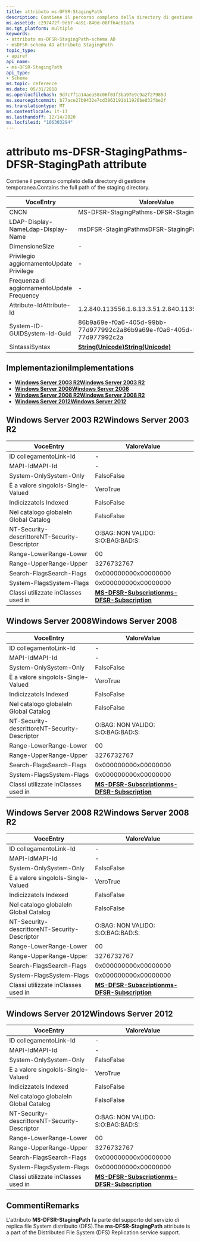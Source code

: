 ```yaml
---
title: attributo ms-DFSR-StagingPath
description: Contiene il percorso completo della directory di gestione temporanea.
ms.assetid: c297472f-9db7-4a91-840d-08ff64c01a7a
ms.tgt_platform: multiple
keywords:
- attributo ms-DFSR-StagingPath-schema AD
- msDFSR-schema AD attributo StagingPath
topic_type:
- apiref
api_name:
- ms-DFSR-StagingPath
api_type:
- Schema
ms.topic: reference
ms.date: 05/31/2018
ms.openlocfilehash: 9d7c7f1a14aea58c06f03f3ba97e9c9a2f27985d
ms.sourcegitcommit: b77ace27b0432e7cd3863191b11926be032fbe2f
ms.translationtype: MT
ms.contentlocale: it-IT
ms.lasthandoff: 12/14/2020
ms.locfileid: "106303294"
---
```

# <a name="ms-dfsr-stagingpath-attribute"></a><span data-ttu-id="b5339-105">attributo ms-DFSR-StagingPath</span><span class="sxs-lookup"><span data-stu-id="b5339-105">ms-DFSR-StagingPath attribute</span></span>

<span data-ttu-id="b5339-106">Contiene il percorso completo della directory di gestione temporanea.</span><span class="sxs-lookup"><span data-stu-id="b5339-106">Contains the full path of the staging directory.</span></span>



| <span data-ttu-id="b5339-107">Voce</span><span class="sxs-lookup"><span data-stu-id="b5339-107">Entry</span></span> | <span data-ttu-id="b5339-108">Valore</span><span class="sxs-lookup"><span data-stu-id="b5339-108">Value</span></span> |
|-------------------|---------------------------------------------|
| <span data-ttu-id="b5339-109">CN</span><span class="sxs-lookup"><span data-stu-id="b5339-109">CN</span></span>                | <span data-ttu-id="b5339-110">MS-DFSR-StagingPath</span><span class="sxs-lookup"><span data-stu-id="b5339-110">ms-DFSR-StagingPath</span></span>                         |
| <span data-ttu-id="b5339-111">LDAP-Display-Name</span><span class="sxs-lookup"><span data-stu-id="b5339-111">Ldap-Display-Name</span></span> | <span data-ttu-id="b5339-112">msDFSR-StagingPath</span><span class="sxs-lookup"><span data-stu-id="b5339-112">msDFSR-StagingPath</span></span>                          |
| <span data-ttu-id="b5339-113">Dimensione</span><span class="sxs-lookup"><span data-stu-id="b5339-113">Size</span></span>              | \-                                          |
| <span data-ttu-id="b5339-114">Privilegio aggiornamento</span><span class="sxs-lookup"><span data-stu-id="b5339-114">Update Privilege</span></span>  | \-                                          |
| <span data-ttu-id="b5339-115">Frequenza di aggiornamento</span><span class="sxs-lookup"><span data-stu-id="b5339-115">Update Frequency</span></span>  | \-                                          |
| <span data-ttu-id="b5339-116">Attribute-Id</span><span class="sxs-lookup"><span data-stu-id="b5339-116">Attribute-Id</span></span>      | <span data-ttu-id="b5339-117">1.2.840.113556.1.6.13.3.5</span><span class="sxs-lookup"><span data-stu-id="b5339-117">1.2.840.113556.1.6.13.3.5</span></span>                   |
| <span data-ttu-id="b5339-118">System-ID-GUID</span><span class="sxs-lookup"><span data-stu-id="b5339-118">System-Id-Guid</span></span>    | <span data-ttu-id="b5339-119">86b9a69e-f0a6-405d-99bb-77d977992c2a</span><span class="sxs-lookup"><span data-stu-id="b5339-119">86b9a69e-f0a6-405d-99bb-77d977992c2a</span></span>        |
| <span data-ttu-id="b5339-120">Sintassi</span><span class="sxs-lookup"><span data-stu-id="b5339-120">Syntax</span></span>            | [<span data-ttu-id="b5339-121">**String(Unicode)**</span><span class="sxs-lookup"><span data-stu-id="b5339-121">**String(Unicode)**</span></span>](s-string-unicode.md) |



## <a name="implementations"></a><span data-ttu-id="b5339-122">Implementazioni</span><span class="sxs-lookup"><span data-stu-id="b5339-122">Implementations</span></span>

-   [<span data-ttu-id="b5339-123">**Windows Server 2003 R2**</span><span class="sxs-lookup"><span data-stu-id="b5339-123">**Windows Server 2003 R2**</span></span>](#windows-server-2003-r2)
-   [<span data-ttu-id="b5339-124">**Windows Server 2008**</span><span class="sxs-lookup"><span data-stu-id="b5339-124">**Windows Server 2008**</span></span>](#windows-server-2008)
-   [<span data-ttu-id="b5339-125">**Windows Server 2008 R2**</span><span class="sxs-lookup"><span data-stu-id="b5339-125">**Windows Server 2008 R2**</span></span>](#windows-server-2008-r2)
-   [<span data-ttu-id="b5339-126">**Windows Server 2012**</span><span class="sxs-lookup"><span data-stu-id="b5339-126">**Windows Server 2012**</span></span>](#windows-server-2012)

## <a name="windows-server-2003-r2"></a><span data-ttu-id="b5339-127">Windows Server 2003 R2</span><span class="sxs-lookup"><span data-stu-id="b5339-127">Windows Server 2003 R2</span></span>



| <span data-ttu-id="b5339-128">Voce</span><span class="sxs-lookup"><span data-stu-id="b5339-128">Entry</span></span> | <span data-ttu-id="b5339-129">Valore</span><span class="sxs-lookup"><span data-stu-id="b5339-129">Value</span></span> |
|------------------------|------------------------------------------------------------------|
| <span data-ttu-id="b5339-130">ID collegamento</span><span class="sxs-lookup"><span data-stu-id="b5339-130">Link-Id</span></span>                | \-                                                               |
| <span data-ttu-id="b5339-131">MAPI-Id</span><span class="sxs-lookup"><span data-stu-id="b5339-131">MAPI-Id</span></span>                | \-                                                               |
| <span data-ttu-id="b5339-132">System-Only</span><span class="sxs-lookup"><span data-stu-id="b5339-132">System-Only</span></span>            | <span data-ttu-id="b5339-133">Falso</span><span class="sxs-lookup"><span data-stu-id="b5339-133">False</span></span>                                                            |
| <span data-ttu-id="b5339-134">È a valore singolo</span><span class="sxs-lookup"><span data-stu-id="b5339-134">Is-Single-Valued</span></span>       | <span data-ttu-id="b5339-135">Vero</span><span class="sxs-lookup"><span data-stu-id="b5339-135">True</span></span>                                                             |
| <span data-ttu-id="b5339-136">Indicizzato</span><span class="sxs-lookup"><span data-stu-id="b5339-136">Is Indexed</span></span>             | <span data-ttu-id="b5339-137">Falso</span><span class="sxs-lookup"><span data-stu-id="b5339-137">False</span></span>                                                            |
| <span data-ttu-id="b5339-138">Nel catalogo globale</span><span class="sxs-lookup"><span data-stu-id="b5339-138">In Global Catalog</span></span>      | <span data-ttu-id="b5339-139">Falso</span><span class="sxs-lookup"><span data-stu-id="b5339-139">False</span></span>                                                            |
| <span data-ttu-id="b5339-140">NT-Security-descrittore</span><span class="sxs-lookup"><span data-stu-id="b5339-140">NT-Security-Descriptor</span></span> | <span data-ttu-id="b5339-141">O:BAG: NON VALIDO: S:</span><span class="sxs-lookup"><span data-stu-id="b5339-141">O:BAG:BAD:S:</span></span>                                                     |
| <span data-ttu-id="b5339-142">Range-Lower</span><span class="sxs-lookup"><span data-stu-id="b5339-142">Range-Lower</span></span>            | <span data-ttu-id="b5339-143">0</span><span class="sxs-lookup"><span data-stu-id="b5339-143">0</span></span>                                                                |
| <span data-ttu-id="b5339-144">Range-Upper</span><span class="sxs-lookup"><span data-stu-id="b5339-144">Range-Upper</span></span>            | <span data-ttu-id="b5339-145">32767</span><span class="sxs-lookup"><span data-stu-id="b5339-145">32767</span></span>                                                            |
| <span data-ttu-id="b5339-146">Search-Flags</span><span class="sxs-lookup"><span data-stu-id="b5339-146">Search-Flags</span></span>           | <span data-ttu-id="b5339-147">0x00000000</span><span class="sxs-lookup"><span data-stu-id="b5339-147">0x00000000</span></span>                                                       |
| <span data-ttu-id="b5339-148">System-Flags</span><span class="sxs-lookup"><span data-stu-id="b5339-148">System-Flags</span></span>           | <span data-ttu-id="b5339-149">0x00000000</span><span class="sxs-lookup"><span data-stu-id="b5339-149">0x00000000</span></span>                                                       |
| <span data-ttu-id="b5339-150">Classi utilizzate in</span><span class="sxs-lookup"><span data-stu-id="b5339-150">Classes used in</span></span>        | [<span data-ttu-id="b5339-151">**MS-DFSR-Subscription**</span><span class="sxs-lookup"><span data-stu-id="b5339-151">**ms-DFSR-Subscription**</span></span>](c-msdfsr-subscription.md)<br/> |



## <a name="windows-server-2008"></a><span data-ttu-id="b5339-152">Windows Server 2008</span><span class="sxs-lookup"><span data-stu-id="b5339-152">Windows Server 2008</span></span>



| <span data-ttu-id="b5339-153">Voce</span><span class="sxs-lookup"><span data-stu-id="b5339-153">Entry</span></span> | <span data-ttu-id="b5339-154">Valore</span><span class="sxs-lookup"><span data-stu-id="b5339-154">Value</span></span> |
|------------------------|------------------------------------------------------------------|
| <span data-ttu-id="b5339-155">ID collegamento</span><span class="sxs-lookup"><span data-stu-id="b5339-155">Link-Id</span></span>                | \-                                                               |
| <span data-ttu-id="b5339-156">MAPI-Id</span><span class="sxs-lookup"><span data-stu-id="b5339-156">MAPI-Id</span></span>                | \-                                                               |
| <span data-ttu-id="b5339-157">System-Only</span><span class="sxs-lookup"><span data-stu-id="b5339-157">System-Only</span></span>            | <span data-ttu-id="b5339-158">Falso</span><span class="sxs-lookup"><span data-stu-id="b5339-158">False</span></span>                                                            |
| <span data-ttu-id="b5339-159">È a valore singolo</span><span class="sxs-lookup"><span data-stu-id="b5339-159">Is-Single-Valued</span></span>       | <span data-ttu-id="b5339-160">Vero</span><span class="sxs-lookup"><span data-stu-id="b5339-160">True</span></span>                                                             |
| <span data-ttu-id="b5339-161">Indicizzato</span><span class="sxs-lookup"><span data-stu-id="b5339-161">Is Indexed</span></span>             | <span data-ttu-id="b5339-162">Falso</span><span class="sxs-lookup"><span data-stu-id="b5339-162">False</span></span>                                                            |
| <span data-ttu-id="b5339-163">Nel catalogo globale</span><span class="sxs-lookup"><span data-stu-id="b5339-163">In Global Catalog</span></span>      | <span data-ttu-id="b5339-164">Falso</span><span class="sxs-lookup"><span data-stu-id="b5339-164">False</span></span>                                                            |
| <span data-ttu-id="b5339-165">NT-Security-descrittore</span><span class="sxs-lookup"><span data-stu-id="b5339-165">NT-Security-Descriptor</span></span> | <span data-ttu-id="b5339-166">O:BAG: NON VALIDO: S:</span><span class="sxs-lookup"><span data-stu-id="b5339-166">O:BAG:BAD:S:</span></span>                                                     |
| <span data-ttu-id="b5339-167">Range-Lower</span><span class="sxs-lookup"><span data-stu-id="b5339-167">Range-Lower</span></span>            | <span data-ttu-id="b5339-168">0</span><span class="sxs-lookup"><span data-stu-id="b5339-168">0</span></span>                                                                |
| <span data-ttu-id="b5339-169">Range-Upper</span><span class="sxs-lookup"><span data-stu-id="b5339-169">Range-Upper</span></span>            | <span data-ttu-id="b5339-170">32767</span><span class="sxs-lookup"><span data-stu-id="b5339-170">32767</span></span>                                                            |
| <span data-ttu-id="b5339-171">Search-Flags</span><span class="sxs-lookup"><span data-stu-id="b5339-171">Search-Flags</span></span>           | <span data-ttu-id="b5339-172">0x00000000</span><span class="sxs-lookup"><span data-stu-id="b5339-172">0x00000000</span></span>                                                       |
| <span data-ttu-id="b5339-173">System-Flags</span><span class="sxs-lookup"><span data-stu-id="b5339-173">System-Flags</span></span>           | <span data-ttu-id="b5339-174">0x00000000</span><span class="sxs-lookup"><span data-stu-id="b5339-174">0x00000000</span></span>                                                       |
| <span data-ttu-id="b5339-175">Classi utilizzate in</span><span class="sxs-lookup"><span data-stu-id="b5339-175">Classes used in</span></span>        | [<span data-ttu-id="b5339-176">**MS-DFSR-Subscription**</span><span class="sxs-lookup"><span data-stu-id="b5339-176">**ms-DFSR-Subscription**</span></span>](c-msdfsr-subscription.md)<br/> |



## <a name="windows-server-2008-r2"></a><span data-ttu-id="b5339-177">Windows Server 2008 R2</span><span class="sxs-lookup"><span data-stu-id="b5339-177">Windows Server 2008 R2</span></span>



| <span data-ttu-id="b5339-178">Voce</span><span class="sxs-lookup"><span data-stu-id="b5339-178">Entry</span></span> | <span data-ttu-id="b5339-179">Valore</span><span class="sxs-lookup"><span data-stu-id="b5339-179">Value</span></span> |
|------------------------|------------------------------------------------------------------|
| <span data-ttu-id="b5339-180">ID collegamento</span><span class="sxs-lookup"><span data-stu-id="b5339-180">Link-Id</span></span>                | \-                                                               |
| <span data-ttu-id="b5339-181">MAPI-Id</span><span class="sxs-lookup"><span data-stu-id="b5339-181">MAPI-Id</span></span>                | \-                                                               |
| <span data-ttu-id="b5339-182">System-Only</span><span class="sxs-lookup"><span data-stu-id="b5339-182">System-Only</span></span>            | <span data-ttu-id="b5339-183">Falso</span><span class="sxs-lookup"><span data-stu-id="b5339-183">False</span></span>                                                            |
| <span data-ttu-id="b5339-184">È a valore singolo</span><span class="sxs-lookup"><span data-stu-id="b5339-184">Is-Single-Valued</span></span>       | <span data-ttu-id="b5339-185">Vero</span><span class="sxs-lookup"><span data-stu-id="b5339-185">True</span></span>                                                             |
| <span data-ttu-id="b5339-186">Indicizzato</span><span class="sxs-lookup"><span data-stu-id="b5339-186">Is Indexed</span></span>             | <span data-ttu-id="b5339-187">Falso</span><span class="sxs-lookup"><span data-stu-id="b5339-187">False</span></span>                                                            |
| <span data-ttu-id="b5339-188">Nel catalogo globale</span><span class="sxs-lookup"><span data-stu-id="b5339-188">In Global Catalog</span></span>      | <span data-ttu-id="b5339-189">Falso</span><span class="sxs-lookup"><span data-stu-id="b5339-189">False</span></span>                                                            |
| <span data-ttu-id="b5339-190">NT-Security-descrittore</span><span class="sxs-lookup"><span data-stu-id="b5339-190">NT-Security-Descriptor</span></span> | <span data-ttu-id="b5339-191">O:BAG: NON VALIDO: S:</span><span class="sxs-lookup"><span data-stu-id="b5339-191">O:BAG:BAD:S:</span></span>                                                     |
| <span data-ttu-id="b5339-192">Range-Lower</span><span class="sxs-lookup"><span data-stu-id="b5339-192">Range-Lower</span></span>            | <span data-ttu-id="b5339-193">0</span><span class="sxs-lookup"><span data-stu-id="b5339-193">0</span></span>                                                                |
| <span data-ttu-id="b5339-194">Range-Upper</span><span class="sxs-lookup"><span data-stu-id="b5339-194">Range-Upper</span></span>            | <span data-ttu-id="b5339-195">32767</span><span class="sxs-lookup"><span data-stu-id="b5339-195">32767</span></span>                                                            |
| <span data-ttu-id="b5339-196">Search-Flags</span><span class="sxs-lookup"><span data-stu-id="b5339-196">Search-Flags</span></span>           | <span data-ttu-id="b5339-197">0x00000000</span><span class="sxs-lookup"><span data-stu-id="b5339-197">0x00000000</span></span>                                                       |
| <span data-ttu-id="b5339-198">System-Flags</span><span class="sxs-lookup"><span data-stu-id="b5339-198">System-Flags</span></span>           | <span data-ttu-id="b5339-199">0x00000000</span><span class="sxs-lookup"><span data-stu-id="b5339-199">0x00000000</span></span>                                                       |
| <span data-ttu-id="b5339-200">Classi utilizzate in</span><span class="sxs-lookup"><span data-stu-id="b5339-200">Classes used in</span></span>        | [<span data-ttu-id="b5339-201">**MS-DFSR-Subscription**</span><span class="sxs-lookup"><span data-stu-id="b5339-201">**ms-DFSR-Subscription**</span></span>](c-msdfsr-subscription.md)<br/> |



## <a name="windows-server-2012"></a><span data-ttu-id="b5339-202">Windows Server 2012</span><span class="sxs-lookup"><span data-stu-id="b5339-202">Windows Server 2012</span></span>



| <span data-ttu-id="b5339-203">Voce</span><span class="sxs-lookup"><span data-stu-id="b5339-203">Entry</span></span> | <span data-ttu-id="b5339-204">Valore</span><span class="sxs-lookup"><span data-stu-id="b5339-204">Value</span></span> |
|------------------------|------------------------------------------------------------------|
| <span data-ttu-id="b5339-205">ID collegamento</span><span class="sxs-lookup"><span data-stu-id="b5339-205">Link-Id</span></span>                | \-                                                               |
| <span data-ttu-id="b5339-206">MAPI-Id</span><span class="sxs-lookup"><span data-stu-id="b5339-206">MAPI-Id</span></span>                | \-                                                               |
| <span data-ttu-id="b5339-207">System-Only</span><span class="sxs-lookup"><span data-stu-id="b5339-207">System-Only</span></span>            | <span data-ttu-id="b5339-208">Falso</span><span class="sxs-lookup"><span data-stu-id="b5339-208">False</span></span>                                                            |
| <span data-ttu-id="b5339-209">È a valore singolo</span><span class="sxs-lookup"><span data-stu-id="b5339-209">Is-Single-Valued</span></span>       | <span data-ttu-id="b5339-210">Vero</span><span class="sxs-lookup"><span data-stu-id="b5339-210">True</span></span>                                                             |
| <span data-ttu-id="b5339-211">Indicizzato</span><span class="sxs-lookup"><span data-stu-id="b5339-211">Is Indexed</span></span>             | <span data-ttu-id="b5339-212">Falso</span><span class="sxs-lookup"><span data-stu-id="b5339-212">False</span></span>                                                            |
| <span data-ttu-id="b5339-213">Nel catalogo globale</span><span class="sxs-lookup"><span data-stu-id="b5339-213">In Global Catalog</span></span>      | <span data-ttu-id="b5339-214">Falso</span><span class="sxs-lookup"><span data-stu-id="b5339-214">False</span></span>                                                            |
| <span data-ttu-id="b5339-215">NT-Security-descrittore</span><span class="sxs-lookup"><span data-stu-id="b5339-215">NT-Security-Descriptor</span></span> | <span data-ttu-id="b5339-216">O:BAG: NON VALIDO: S:</span><span class="sxs-lookup"><span data-stu-id="b5339-216">O:BAG:BAD:S:</span></span>                                                     |
| <span data-ttu-id="b5339-217">Range-Lower</span><span class="sxs-lookup"><span data-stu-id="b5339-217">Range-Lower</span></span>            | <span data-ttu-id="b5339-218">0</span><span class="sxs-lookup"><span data-stu-id="b5339-218">0</span></span>                                                                |
| <span data-ttu-id="b5339-219">Range-Upper</span><span class="sxs-lookup"><span data-stu-id="b5339-219">Range-Upper</span></span>            | <span data-ttu-id="b5339-220">32767</span><span class="sxs-lookup"><span data-stu-id="b5339-220">32767</span></span>                                                            |
| <span data-ttu-id="b5339-221">Search-Flags</span><span class="sxs-lookup"><span data-stu-id="b5339-221">Search-Flags</span></span>           | <span data-ttu-id="b5339-222">0x00000000</span><span class="sxs-lookup"><span data-stu-id="b5339-222">0x00000000</span></span>                                                       |
| <span data-ttu-id="b5339-223">System-Flags</span><span class="sxs-lookup"><span data-stu-id="b5339-223">System-Flags</span></span>           | <span data-ttu-id="b5339-224">0x00000000</span><span class="sxs-lookup"><span data-stu-id="b5339-224">0x00000000</span></span>                                                       |
| <span data-ttu-id="b5339-225">Classi utilizzate in</span><span class="sxs-lookup"><span data-stu-id="b5339-225">Classes used in</span></span>        | [<span data-ttu-id="b5339-226">**MS-DFSR-Subscription**</span><span class="sxs-lookup"><span data-stu-id="b5339-226">**ms-DFSR-Subscription**</span></span>](c-msdfsr-subscription.md)<br/> |



## <a name="remarks"></a><span data-ttu-id="b5339-227">Commenti</span><span class="sxs-lookup"><span data-stu-id="b5339-227">Remarks</span></span>

<span data-ttu-id="b5339-228">L'attributo **MS-DFSR-StagingPath** fa parte del supporto del servizio di replica file System distribuito (DFS).</span><span class="sxs-lookup"><span data-stu-id="b5339-228">The **ms-DFSR-StagingPath** attribute is a part of the Distributed File System (DFS) Replication service support.</span></span>

 

 





